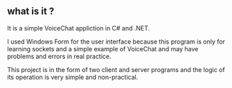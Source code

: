 ## what is it ?

It is a simple VoiceChat appliction in C# and .NET.

I used Windows Form for the user interface because this program is only for learning sockets and a simple example of VoiceChat and may have problems and errors in real practice.

This project is in the form of two client and server programs and the logic of its operation is very simple and non-practical.